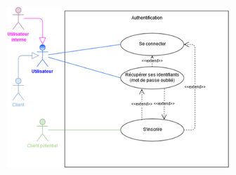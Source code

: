 ![Diagramme de cas pour le package 01-authentification](../../diagrammes/packages/01-authentification/uc-authentification.png)
